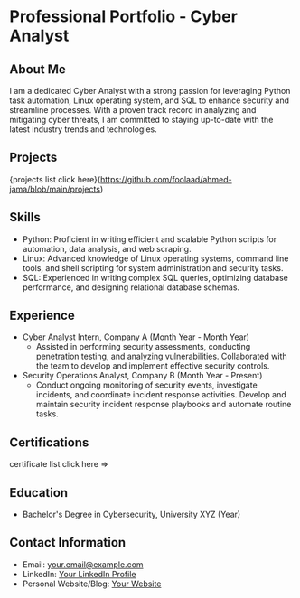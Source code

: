 # Professional Portfolio - Cyber Analyst

## About Me
I am a dedicated Cyber Analyst with a strong passion for leveraging Python task automation, Linux operating system, and SQL to enhance security and streamline processes. With a proven track record in analyzing and mitigating cyber threats, I am committed to staying up-to-date with the latest industry trends and technologies.

## Projects
{projects list click here}(https://github.com/foolaad/ahmed-jama/blob/main/projects)

## Skills
- Python: Proficient in writing efficient and scalable Python scripts for automation, data analysis, and web scraping.
- Linux: Advanced knowledge of Linux operating systems, command line tools, and shell scripting for system administration and security tasks.
- SQL: Experienced in writing complex SQL queries, optimizing database performance, and designing relational database schemas.
## Experience
- Cyber Analyst Intern, Company A (Month Year - Month Year)
  - Assisted in performing security assessments, conducting penetration testing, and analyzing vulnerabilities. Collaborated with the team to develop and implement effective security controls.
- Security Operations Analyst, Company B (Month Year - Present)
  - Conduct ongoing monitoring of security events, investigate incidents, and coordinate incident response activities. Develop and maintain security incident response playbooks and automate routine tasks.

## Certifications
certificate list click here =>

## Education
- Bachelor's Degree in Cybersecurity, University XYZ (Year)

## Contact Information
- Email: your.email@example.com
- LinkedIn: [Your LinkedIn Profile](https://www.linkedin.com/in/your-profile)
- Personal Website/Blog: [Your Website](https://www.yourwebsite.com)
